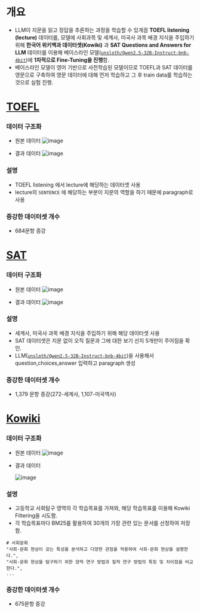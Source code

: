 # 개요
- LLM이 지문을 읽고 정답을 추론하는 과정을 학습할 수 있게끔 **TOEFL listening (lecture)** 데이터를, 모델에 사회과목 및 세계사, 미국사 과목 배경 지식을 주입하기 위해 **한국어 위키백과 데이터셋(Kowiki)** 과 **SAT Questions and Answers for LLM** 데이터를 이용해 베이스라인 모델([`unsloth/Qwen2.5-32B-Instruct-bnb-4bit`](https://huggingface.co/unsloth/Qwen2.5-32B-Instruct-bnb-4bit))에 **1차적으로 Fine-Tuning을 진행**함.
- 베이스라인 모델이 영어 기반으로 사전학습된 모델이므로 TOEFL과 SAT 데이터를 영문으로 구축하여 영문 데이터에 대해 먼저 학습하고 그 후 train data를 학습하는 것으로 실험 진행.

# [TOEFL](https://github.com/iamyuanchung/TOEFL-QA/tree/master/data)
### 데이터 구조화
- 원본 데이터
  ![image](https://github.com/user-attachments/assets/323430f2-c4e2-40d1-bac8-02be20802995)

- 결과 데이터
  ![image](https://github.com/user-attachments/assets/75908639-f1ec-4702-82aa-464b8070bbfa)

### 설명
- TOEFL listening 에서 lecture에 해당하는 데이터셋 사용
- lecture의 `SENTENCE` 에 해당하는 부분이 지문의 역할을 하기 때문에 paragraph로 사용
  
### 증강한 데이터셋 개수
-  684문항 증강

# [SAT](https://www.kaggle.com/datasets/trainingdatapro/sat-history-questions-and-answers)
### 데이터 구조화
- 원본 데이터
  ![image](https://github.com/user-attachments/assets/470d15a6-c431-4f14-92fd-e19ba416b950)

- 결과 데이터
  ![image](https://github.com/user-attachments/assets/304fd095-809f-419d-b591-4b946221e22b)

### 설명
- 세계사, 미국사 과목 배경 지식을 주입하기 위해 해당 데이터셋 사용
- SAT 데이터셋은 지문 없이 오직 질문과 그에 대한 보기 선지 5개만이 주어짐을 확인.
- LLM([`unsloth/Qwen2.5-32B-Instruct-bnb-4bit`](https://huggingface.co/unsloth/Qwen2.5-32B-Instruct-bnb-4bit))을 사용해서 question,choices,answer 입력하고 paragraph 생성

### 증강한 데이터셋 개수
- 1,379 문항 증강(272-세계사, 1,107-미국역사)


# [Kowiki](https://huggingface.co/datasets/beomi/kowikitext-qa-ref-detail-preview)
### 데이터 구조화
   - 원본 데이터
     ![image](https://github.com/user-attachments/assets/71584fe2-9ed5-4a7b-8513-68b62084b2d4)
     
   - 결과 데이터

     ![image](https://github.com/user-attachments/assets/cffa5c76-5297-4e42-890c-43c7fdb34194)


### 설명
  - 고등학교 사회탐구 영역의 각 학습목표를 가져와, 해당 학습목표를 이용해 Kowiki Filtering을 시도함.
  - 각 학습목표마다 BM25를 활용하여 30개의 가장 관련 있는 문서를 선정하여 저장함.
   ```
   # 사회문화
   "사회·문화 현상이 갖는 특성을 분석하고 다양한 관점을 적용하여 사회·문화 현상을 설명한다.",
   "사회·문화 현상을 탐구하기 위한 양적 연구 방법과 질적 연구 방법의 특징 및 차이점을 비교한다.",
   ...
   ```

### 증강한 데이터셋 개수
- 675문항 증강
